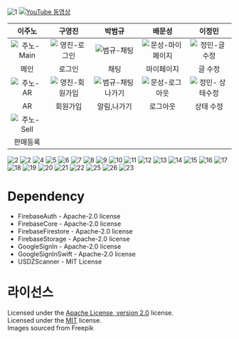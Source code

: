 ![1](https://github.com/user-attachments/assets/9edd264e-cb25-4555-ab91-ed9f64d15f2a)
[![YouTube 동영상](https://github.com/user-attachments/assets/0c19c1bf-22de-4d2b-8abd-062696882078)](https://youtu.be/WIcT_SfhWOo?si=7nvebPnKOrxbvVXo)

| 이주노 | 구영진 | 박범규 | 배문성 | 이정민 |
|:----:|:----:|:----:|:----:|:----:|
| ![주노-Main](https://github.com/user-attachments/assets/d27f9d67-f921-4d0b-a5c5-4828d2406c2a) | ![영진-로그인](https://github.com/user-attachments/assets/107c1e96-0bfe-4744-8b88-2daa77309198) | ![범규-채팅](https://github.com/user-attachments/assets/087280af-35d3-4995-983f-673260eed59a) | ![문성-마이페이지](https://github.com/user-attachments/assets/50949d86-5f80-4c43-a1f1-272ff1673f4d) | ![정민-글 수정](https://github.com/user-attachments/assets/0eed1282-6d76-4a9d-838a-b1254aa4f121) |
| 메인 | 로그인 | 채팅 | 마이페이지 | 글 수정 |
| ![주노-AR](https://github.com/user-attachments/assets/163a4db1-a225-4282-98da-75462ab302c2) | ![영진-회원가입](https://github.com/user-attachments/assets/b6afc990-3280-4073-b561-8103715c4789) | ![범규-채팅나가기](https://github.com/user-attachments/assets/0236a14a-bcb9-4eaa-bce7-c702dc3aa757) | ![문성-로그아웃](https://github.com/user-attachments/assets/de3f9732-150c-4301-bcab-9fb556277579) | ![정민- 상태수정](https://github.com/user-attachments/assets/8d15031d-737f-489f-8108-3753611fefda) |
| AR | 회원가입 | 알림,나가기 | 로그아웃 | 상태 수정 |
| ![주노-Sell](https://github.com/user-attachments/assets/b4b67ddf-c1b3-47bc-988e-5af02e79195d) |  |  |  |  |
| 판매등록 |  |  |  |  |




![2](https://github.com/user-attachments/assets/1ee049f8-4592-45b3-b1e1-dcb22747a801)
![2](https://github.com/user-attachments/assets/09795363-bac1-4d67-90d8-e28de50d3120)
![4](https://github.com/user-attachments/assets/2df70660-b89c-4640-831e-bdabd0987084)
![5](https://github.com/user-attachments/assets/a6af3ad3-0b08-43e6-b476-6897b3e71691)
![6](https://github.com/user-attachments/assets/dc04f01d-ae80-4fe1-a192-52ba2c6d5f1e)
![7](https://github.com/user-attachments/assets/02d5c8ff-26a9-4f8e-8f5d-1406e7fb25c0)
![8](https://github.com/user-attachments/assets/32d6be0a-27a0-4ccb-ac0a-6b3962b742d0)
![9](https://github.com/user-attachments/assets/01aac9e1-73a9-49f2-9256-f4ec95124d04)
![10](https://github.com/user-attachments/assets/db8e8615-f8d7-4621-bcf0-88281d73134f)
![11](https://github.com/user-attachments/assets/8c265c51-faea-422f-bc83-32c3e5be1ab7)
![12](https://github.com/user-attachments/assets/bc1c70dc-8f6b-4e17-90dd-4288553c8e06)
![13](https://github.com/user-attachments/assets/e9266215-6225-4cc2-8640-328734b85a48)
![14](https://github.com/user-attachments/assets/ec2dc613-593c-4c17-a44b-57b012033bd6)
![15](https://github.com/user-attachments/assets/3a4a24a8-38ff-4de7-b286-3dd1e982fc8e)
![16](https://github.com/user-attachments/assets/94740798-197f-4b50-bdeb-0a480863cbf7)
![17](https://github.com/user-attachments/assets/fb905ce8-b310-4568-8b55-adc4ae38485d)
![18](https://github.com/user-attachments/assets/0f2a9089-4929-4183-8234-bc3428b7b508)
![19](https://github.com/user-attachments/assets/72003819-3cf8-4217-87d9-dccc4ba7c91a)
![20](https://github.com/user-attachments/assets/4dd86977-6a5a-4adf-8281-b7a95051574e)
![21](https://github.com/user-attachments/assets/463241ec-6895-445b-a53b-4955134f1fe2)
![22](https://github.com/user-attachments/assets/7010fefe-2b7d-40da-9e9d-ef0b8ce56acc)
![25](https://github.com/user-attachments/assets/2677839e-7127-4db6-9c89-81cdf13ba2e7)
![26](https://github.com/user-attachments/assets/b6e68ec0-f2c0-4849-a2da-02c3d061e46e)
![23](https://github.com/user-attachments/assets/3f011d7c-554e-400c-8c92-eb27d575dafc)


# Dependency
- FirebaseAuth - Apache-2.0 license
- FirebaseCore - Apache-2.0 license
- FirebaseFirestore - Apache-2.0 license
- FirebaseStorage - Apache-2.0 license
- GoogleSignIn - Apache-2.0 license
- GoogleSignInSwift - Apache-2.0 license
- USDZScanner - MIT License

# 라이선스
Licensed under the [Apache License, version 2.0](LICENSE) license.   
Licensed under the [MIT](LICENSE) license.   
Images sourced from Freepik
